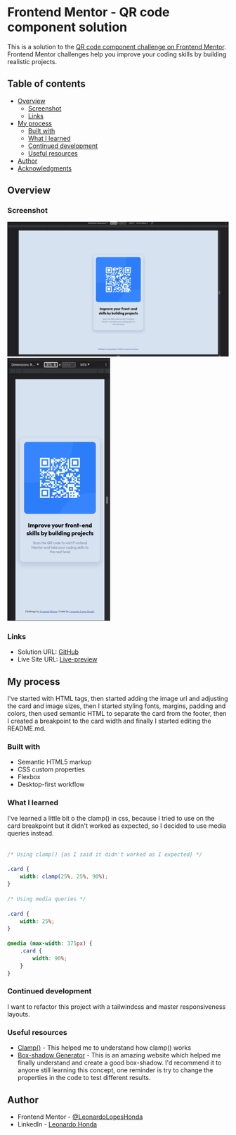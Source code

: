 # Frontend Mentor - QR code component solution

This is a solution to the [QR code component challenge on Frontend Mentor](https://www.frontendmentor.io/challenges/qr-code-component-iux_sIO_H). Frontend Mentor challenges help you improve your coding skills by building realistic projects. 

## Table of contents

- [Overview](#overview)
  - [Screenshot](#screenshot)
  - [Links](#links)
- [My process](#my-process)
  - [Built with](#built-with)
  - [What I learned](#what-i-learned)
  - [Continued development](#continued-development)
  - [Useful resources](#useful-resources)
- [Author](#author)
- [Acknowledgments](#acknowledgments)

## Overview

### Screenshot

![](./screenshots/Desktop.png)
![](./screenshots/Mobile.png)

### Links

- Solution URL: [GitHub](https://github.com/LeonardoLopesHonda/QR-Code_component)
- Live Site URL: [Live-preview](https://leonardolopeshonda.github.io/QR-Code_component/)

## My process

I've started with HTML tags, then started adding the image url and adjusting the card and image sizes, then I started styling fonts, margins, padding and colors, then used semantic HTML to separate the card from the footer, then I created a breakpoint to the card width and finally I started editing the README.md.

### Built with

- Semantic HTML5 markup
- CSS custom properties
- Flexbox
- Desktop-first workflow

### What I learned

I've learned a little bit o the clamp() in css, because I tried to use on the card breakpoint but it didn't worked as expected, so I decided to use media queries instead.

```css

/* Using clamp() {as I said it didn't worked as I expected} */

.card {
    width: clamp(25%, 25%, 90%);
}

/* Using media queries */

.card {
    width: 25%;
}

@media (max-width: 375px) {
    .card {
        width: 90%;
    }
}
```

### Continued development

I want to refactor this project with a tailwindcss and master responsiveness layouts.

### Useful resources

- [Clamp()](https://developer.mozilla.org/en-US/docs/Web/CSS/clamp) - This helped me to understand how clamp() works
- [Box-shadow Generator](https://www.cssmatic.com/box-shadow) - This is an amazing website which helped me finally understand and create a good box-shadow. I'd recommend it to anyone still learning this concept, one reminder is try to change the properties in the code to test different results.

## Author

- Frontend Mentor - [@LeonardoLopesHonda](https://www.frontendmentor.io/profile/LeonardoLopesHonda)
- LinkedIn - [Leonardo Honda](https://www.linkedin.com/in/leonardo-honda-9a3383248/)